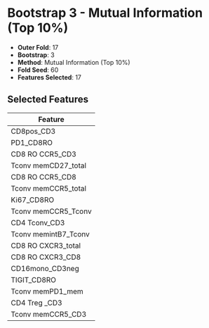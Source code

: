 # Bootstrap 3 - Mutual Information (Top 10%)

- **Outer Fold**: 17
- **Bootstrap**: 3
- **Method**: Mutual Information (Top 10%)
- **Fold Seed**: 60
- **Features Selected**: 17

## Selected Features

| Feature |
|---------|
| CD8pos_CD3 |
| PD1_CD8RO |
| CD8 RO CCR5_CD3 |
| Tconv memCD27_total |
| CD8 RO CCR5_CD8 |
| Tconv memCCR5_total |
| Ki67_CD8RO |
| Tconv memCCR5_Tconv |
| CD4 Tconv_CD3 |
| Tconv memintB7_Tconv |
| CD8 RO CXCR3_total |
| CD8 RO CXCR3_CD8 |
| CD16mono_CD3neg |
| TIGIT_CD8RO |
| Tconv memPD1_mem |
| CD4 Treg _CD3 |
| Tconv memCCR5_CD3 |
